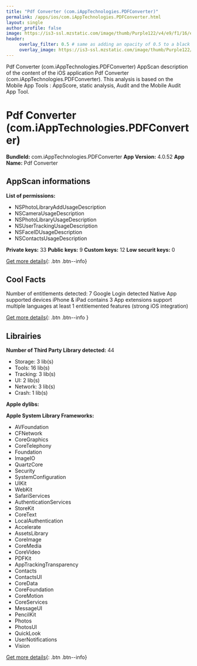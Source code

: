 ```yaml
---
title: "Pdf Converter (com.iAppTechnologies.PDFConverter)"
permalink: /apps/ios/com.iAppTechnologies.PDFConverter.html
layout: single
author_profile: false
image: https://is3-ssl.mzstatic.com/image/thumb/Purple122/v4/e9/f1/16/e9f11680-124c-578d-d861-fb9b6cd3dff3/AppIcon-1x_U007emarketing-0-7-0-85-220.png/512x512bb.jpg
header: 
     overlay_filter: 0.5 # same as adding an opacity of 0.5 to a black background
     overlay_image: https://is3-ssl.mzstatic.com/image/thumb/Purple122/v4/e9/f1/16/e9f11680-124c-578d-d861-fb9b6cd3dff3/AppIcon-1x_U007emarketing-0-7-0-85-220.png/512x512bb.jpg
---
```

Pdf Converter (com.iAppTechnologies.PDFConverter) AppScan description of the content of the iOS application Pdf Converter (com.iAppTechnologies.PDFConverter). This analysis is based on the Mobile App Tools : AppScore, static analysis, Audit and the Mobile Audit App Tool.

# Pdf Converter (com.iAppTechnologies.PDFConverter)

**BundleId:** com.iAppTechnologies.PDFConverter
**App Version:** 4.0.52
**App Name:** Pdf Converter


## AppScan informations 

**List of permissions:** 
- NSPhotoLibraryAddUsageDescription
- NSCameraUsageDescription
- NSPhotoLibraryUsageDescription
- NSUserTrackingUsageDescription
- NSFaceIDUsageDescription
- NSContactsUsageDescription
  
  
**Private keys:** 33
**Public keys:** 9
**Custom keys:** 12
**Low securit keys:** 0
  
[Get more details](/pricing.html){: .btn .btn--info}

## Cool Facts

Number of entitlements detected: 7
Google Login detected
Native App
supported devices iPhone & iPad
contains 3 App extensions
support multiple languages
at least 1 entitlemented features (strong iOS integration)
  
[Get more details](/pricing.html){: .btn .btn--info }

## Librairies 
**Number of Third Party Library detected:** 44
- Storage: 3 lib(s)
- Tools: 16 lib(s)
- Tracking: 3 lib(s)
- UI: 2 lib(s)
- Network: 3 lib(s)
- Crash: 1 lib(s)


**Apple dylibs:**


**Apple System Library Frameworks:**
- AVFoundation
- CFNetwork
- CoreGraphics
- CoreTelephony
- Foundation
- ImageIO
- QuartzCore
- Security
- SystemConfiguration
- UIKit
- WebKit
- SafariServices
- AuthenticationServices
- StoreKit
- CoreText
- LocalAuthentication
- Accelerate
- AssetsLibrary
- CoreImage
- CoreMedia
- CoreVideo
- PDFKit
- AppTrackingTransparency
- Contacts
- ContactsUI
- CoreData
- CoreFoundation
- CoreMotion
- CoreServices
- MessageUI
- PencilKit
- Photos
- PhotosUI
- QuickLook
- UserNotifications
- Vision


  
[Get more details](/pricing.html){: .btn .btn--info}

